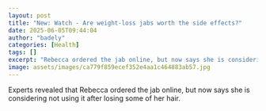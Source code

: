 ```yaml
---
layout: post
title: "New: Watch - Are weight-loss jabs worth the side effects?"
date: 2025-06-05T09:44:04
author: "badely"
categories: [Health]
tags: []
excerpt: "Rebecca ordered the jab online, but now says she is considering not using it after losing some of her hair."
image: assets/images/ca779f859ecef352e4aa1c464883ab57.jpg
---
```


Experts revealed that Rebecca ordered the jab online, but now says she is considering not using it after losing some of her hair.

